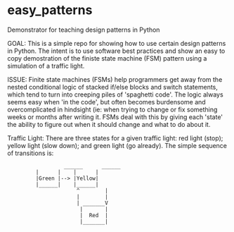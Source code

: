 # easy_patterns
Demonstrator for teaching design patterns in Python

GOAL:
This is a simple repo for showing how to use certain design patterns in 
Python. The intent is to use software best practices and show an easy to
copy demostration of the finiste state machine (FSM) pattern using a 
simulation of a traffic light. 

ISSUE:
Finite state machines (FSMs) help programmers get away from the nested 
conditional logic of stacked if/else blocks and switch statements, which
tend to turn into creeping piles of 'spaghetti code'. The logic always seems
easy when 'in the code', but often becomes burdensome and overcomplicated
in hindsight (ie: when trying to change or fix something weeks or months
after writing it. FSMs deal with this by giving each 'state' the ability to
figure out when it should change and what to do about it.

Traffic Light:
There are three states for a given traffic light: red light (stop); 
yellow light (slow down); and green light (go already). The simple sequence
of transitions is: 

                      ______      ______
		     |      |    |      |
		     |Green |--> |Yellow|
		     |______|    |______|
                          ^        |
                          |        |
                          | _______V  
                           |       |
                           |  Red  |
                           |_______|
